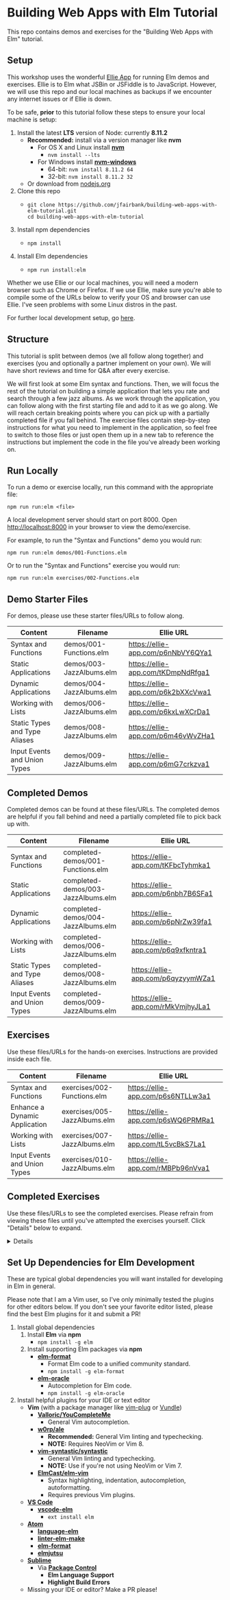 # Building Web Apps with Elm Tutorial

This repo contains demos and exercises for the "Building Web Apps with Elm"
tutorial.

## Setup

This workshop uses the wonderful [Ellie App](https://ellie-app.com) for running
Elm demos and exercises. Ellie is to Elm what JSBin or JSFiddle is to
JavaScript. However, we will use this repo and our local machines as backups if
we encounter any internet issues or if Ellie is down.

To be safe, **prior** to this tutorial follow these steps to ensure your local
machine is setup:

1. Install the latest **LTS** version of Node: currently **8.11.2**
    * **Recommended:** install via a version manager like **nvm**
      * For OS X and Linux install [**nvm**](https://github.com/creationix/nvm)
        * `nvm install --lts`
      * For Windows install [**nvm-windows**](https://github.com/coreybutler/nvm-windows)
        * 64-bit: `nvm install 8.11.2 64`
        * 32-bit: `nvm install 8.11.2 32`
    * Or download from [nodejs.org](https://nodejs.org)
2. Clone this repo
    * ```
      git clone https://github.com/jfairbank/building-web-apps-with-elm-tutorial.git
      cd building-web-apps-with-elm-tutorial
      ```
3. Install npm dependencies
    * ```
      npm install
      ```
4. Install Elm dependencies
    * ```
      npm run install:elm
      ```

Whether we use Ellie or our local machines, you will need a modern browser such
as Chrome or Firefox. If we use Ellie, make sure you're able to compile some of
the URLs below to verify your OS and browser can use Ellie. I've seen problems
with some Linux distros in the past.

For further local development setup, go
[here](#set-up-dependencies-for-elm-development).

## Structure

This tutorial is split between demos (we all follow along together) and
exercises (you and optionally a partner implement on your own). We will have
short reviews and time for Q&A after every exercise.

We will first look at some Elm syntax and functions. Then, we will focus the
rest of the tutorial on building a simple application that lets you rate and
search through a few jazz albums. As we work through the application, you can
follow along with the first starting file and add to it as we go along. We will
reach certain breaking points where you can pick up with a partially completed
file if you fall behind. The exercise files contain step-by-step instructions
for what you need to implement in the application, so feel free to switch to
those files or just open them up in a new tab to reference the instructions but
implement the code in the file you've already been working on.

## Run Locally

To run a demo or exercise locally, run this command with the appropriate file:

```
npm run run:elm <file>
```

A local development server should start on port 8000.
Open [http://localhost:8000](http://localhost:8000) in your browser to view the
demo/exercise.

For example, to run the "Syntax and Functions" demo you would run:

```
npm run run:elm demos/001-Functions.elm
```

Or to run the "Syntax and Functions" exercise you would run:

```
npm run run:elm exercises/002-Functions.elm
```

## Demo Starter Files

For demos, please use these starter files/URLs to follow along.

| Content | Filename | Ellie URL |
| ------- | -------- | --------- |
| Syntax and Functions | demos/001-Functions.elm | https://ellie-app.com/p6nNbVY6QYa1 |
| Static Applications | demos/003-JazzAlbums.elm | https://ellie-app.com/tKDmpNdRfga1 |
| Dynamic Applications | demos/004-JazzAlbums.elm | https://ellie-app.com/p6k2bXXcVwa1 |
| Working with Lists | demos/006-JazzAlbums.elm | https://ellie-app.com/p6kxLwXCrDa1 |
| Static Types and Type Aliases | demos/008-JazzAlbums.elm | https://ellie-app.com/p6m46vWvZHa1 |
| Input Events and Union Types | demos/009-JazzAlbums.elm | https://ellie-app.com/p6mG7crkzva1 |

## Completed Demos

Completed demos can be found at these files/URLs. The completed demos are helpful
if you fall behind and need a partially completed file to pick back up with.

| Content | Filename | Ellie URL |
| ------- | -------- | --------- |
| Syntax and Functions | completed-demos/001-Functions.elm | https://ellie-app.com/tKFbcTyhmka1 |
| Static Applications | completed-demos/003-JazzAlbums.elm | https://ellie-app.com/p6nbh7B6SFa1 |
| Dynamic Applications | completed-demos/004-JazzAlbums.elm | https://ellie-app.com/p6pNrZw39fa1 |
| Working with Lists | completed-demos/006-JazzAlbums.elm | https://ellie-app.com/p6q9xfkntra1 |
| Static Types and Type Aliases | completed-demos/008-JazzAlbums.elm | https://ellie-app.com/p6qyzyymWZa1 |
| Input Events and Union Types | completed-demos/009-JazzAlbums.elm | https://ellie-app.com/rMkVmjhyJLa1 |

## Exercises

Use these files/URLs for the hands-on exercises. Instructions are provided
inside each file.

| Content | Filename | Ellie URL |
| ------- | -------- | --------- |
| Syntax and Functions | exercises/002-Functions.elm | https://ellie-app.com/p6s6NTLLw3a1 |
| Enhance a Dynamic Application | exercises/005-JazzAlbums.elm | https://ellie-app.com/p6sWQ6PRMRa1 |
| Working with Lists | exercises/007-JazzAlbums.elm | https://ellie-app.com/tL5vcBkS7La1 |
| Input Events and Union Types | exercises/010-JazzAlbums.elm | https://ellie-app.com/rMBPb96nVva1 |

## Completed Exercises

Use these files/URLs to see the completed exercises. Please refrain from viewing
these files until you've attempted the exercises yourself. Click "Details" below
to expand.

<details>

| Content | Filename | Ellie URL |
| ------- | -------- | --------- |
| Syntax and Functions | completed-exercises/002-Functions.elm | https://ellie-app.com/p6vyYwsXj8a1 |
| Enhance a Dynamic Application | completed-exercises/005-JazzAlbums.elm | https://ellie-app.com/p6vW7v94YQa1 |
| Working with Lists | completed-exercises/007-JazzAlbums.elm | https://ellie-app.com/tL5V32WTJQa1 |
| Input Events and Union Types | completed-exercises/010-JazzAlbums.elm | https://ellie-app.com/rMCkRSMBkBa1 |

</details>

## Set Up Dependencies for Elm Development

These are typical global dependencies you will want installed for developing in
Elm in general.

Please note that I am a Vim user, so I've only minimally tested the plugins for
other editors below. If you don't see your favorite editor listed, please find
the best Elm plugins for it and submit a PR!

1. Install global dependencies
    1. Install **Elm** via **npm**
        * `npm install -g elm`
    2. Install supporting Elm packages via **npm**
        * [**elm-format**](https://github.com/avh4/elm-format)
          * Format Elm code to a unified community standard.
          * `npm install -g elm-format`
        * [**elm-oracle**](https://github.com/ElmCast/elm-oracle)
          * Autocompletion for Elm code.
          * `npm install -g elm-oracle`
2. Install helpful plugins for your IDE or text editor
    * **Vim** (with a package manager like [vim-plug](https://github.com/junegunn/vim-plug) or [Vundle](https://github.com/VundleVim/Vundle.vim))
      * [**Valloric/YouCompleteMe**](https://github.com/Valloric/YouCompleteMe)
        * General Vim autocompletion.
      * [**w0rp/ale**](https://github.com/w0rp/ale)
        * **Recommended:** General Vim linting and typechecking.
        * **NOTE:** Requires NeoVim or Vim 8. 
      * [**vim-syntastic/syntastic**](https://github.com/vim-syntastic/syntastic)
        * General Vim linting and typechecking.
        * **NOTE:** Use if you're not using NeoVim or Vim 7. 
      * [**ElmCast/elm-vim**](https://github.com/ElmCast/elm-vim)
        * Syntax highlighting, indentation, autocompletion, autoformatting.
        * Requires previous Vim plugins.
    * [**VS Code**](https://code.visualstudio.com/)
      * [**vscode-elm**](https://github.com/sbrink/vscode-elm)
        * `ext install elm`
    * [**Atom**](https://atom.io/)
      * [**language-elm**](https://github.com/edubkendo/atom-elm)
      * [**linter-elm-make**](https://github.com/mybuddymichael/linter-elm-make)
      * [**elm-format**](https://github.com/triforkse/atom-elm-format)
      * [**elmjutsu**](https://github.com/halohalospecial/atom-elmjutsu)
    * [**Sublime**](https://www.sublimetext.com/)
      * Via [**Package Control**](https://packagecontrol.io/)
        * **Elm Language Support**
        * **Highlight Build Errors**
    * Missing your IDE or editor? Make a PR please!
